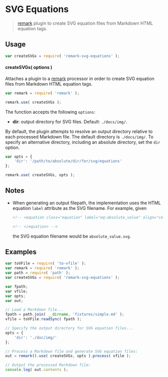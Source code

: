 SVG Equations
===

> [remark][remark] plugin to create SVG equation files from Markdown HTML equation tags.


<section class="usage">

## Usage

``` javascript
var createSVGs = require( 'remark-svg-equations' );
```

#### createSVGs( options )

Attaches a plugin to a [remark][remark] processor in order to create SVG equation files from Markdown HTML equation tags.

``` javascript
var remark = require( 'remark' );

remark.use( createSVGs );
```

The function accepts the following `options`:

* __dir__: output directory for SVG files. Default: `./docs/img/`.

By default, the plugin attempts to resolve an output directory relative to each processed Markdown file. The default directory is `./docs/img/`. To specify an alternative directory, including an absolute directory, set the `dir` option.

``` javascript
var opts = {
    'dir': '/path/to/absolute/dir/for/svg/equations'
};

remark.use( createSVGs, opts );
```

<!-- </usage> -->


<section class="notes">

## Notes

* When generating an output filepath, the implementation uses the HTML equation `label` attribute as the SVG filename. For example, given

  ``` html
  <!-- <equation class="equation" label="eq:absolute_value" align="center" raw="|x| = \begin{cases} x & \textrm{if}\ x \geq 0 \\ -x & \textrm{if}\ x < 0\end{cases}" alt="Absolute value"> -->

  <!-- </equation> -->
  ```

  the SVG equation filename would be `absolute_value.svg`.

<!-- </notes> -->


<section class="examples">

## Examples

``` javascript
var toVFile = require( 'to-vfile' );
var remark = require( 'remark' );
var path = require( 'path' );
var createSVGs = require( 'remark-svg-equations' );

var fpath;
var vfile;
var opts;
var out;

// Load a Markdown file...
fpath = path.join( __dirname, 'fixtures/simple.md' );
vfile = toVFile.readSync( fpath );

// Specify the output directory for SVG equation files...
opts = {
    'dir': './doc/img/'
};

// Process a Markdown file and generate SVG equation files:
out = remark().use( createSVGs, opts ).process( vfile );

// Output the processed Markdown file:
console.log( out.contents );
```

<!-- </examples> -->


<section class="links">

[remark]: https://github.com/wooorm/remark

<!-- </links> -->
